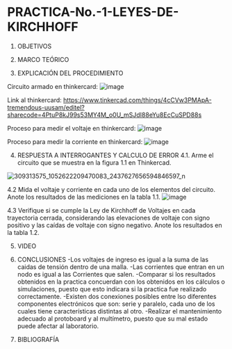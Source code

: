 # PRACTICA-No.-1-LEYES-DE-KIRCHHOFF
1. OBJETIVOS


2. MARCO TEÓRICO

3. EXPLICACIÓN DEL PROCEDIMIENTO

Circuito armado en thinkercard:
![image](https://user-images.githubusercontent.com/117045943/200464290-c6da00dc-ed08-45b9-88d6-956bbaf15a21.png)


Link al thinkercard:
https://www.tinkercad.com/things/4cCVw3PMApA-tremendous-uusam/editel?sharecode=4PtuP8kJ99s53MY4M_o0U_mSJdI88eYu8EcCuSPD88s

Proceso para medir el voltaje en thinkercard: 
![image](https://user-images.githubusercontent.com/117045943/200467948-8aa2bd98-a6ba-4140-bba8-4fb97ca65772.png)

Proceso para medir la corriente en thinkercard:
![image](https://user-images.githubusercontent.com/117045943/200468173-a8d98dc9-009b-4eab-8408-ced1e86ff5c1.png)



4. RESPUESTA A INTERROGANTES Y CALCULO DE ERROR
4.1. Arme el circuito que se muestra en la figura 1.1 en Thinkercad.

![309313575_1052622209470083_2437627656594846597_n](https://user-images.githubusercontent.com/117045943/200463742-58c0e365-1b3f-4e98-b45d-41df27a081ed.png)

4.2 Mida el voltaje y corriente en cada uno de los elementos del circuito. Anote los resultados de las mediciones en la tabla 1.1.
![image](https://user-images.githubusercontent.com/117045943/200464578-976f2215-ef6f-494c-b156-434107a4ccd4.png)

4.3 Verifique si se cumple la Ley de Kirchhoff de Voltajes en cada trayectoria cerrada, considerando las elevaciones de voltaje con signo positivo y las caídas de voltaje con signo negativo. Anote los resultados en la tabla 1.2.



5. VIDEO

6. CONCLUSIONES
-Los voltajes de ingreso es igual a la suma de las caidas de tensión dentro de una malla.
-Las corrientes que entran en un nodo es igual a las Corrientes que salen.
-Comparar si los resultados obtenidos en la practica concuerdan con los obtenidos en los cálculos o simulaciones, puesto que esto indicara si la practica fue realizado correctamente.
-Existen dos conexiones posibles entre lso diferentes componentes electrónicos que son: serie y paralelo, cada uno de los cuales tiene características distintas al otro.
-Realizar el mantenimiento adecuado al protoboard y al multímetro, puesto que su mal estado puede afectar al laboratorio.

7. BIBLIOGRAFÍA
